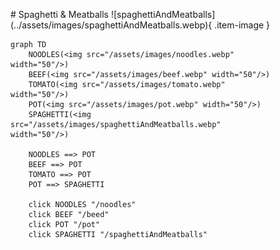 <figure markdown="1">
# Spaghetti & Meatballs
![spaghettiAndMeatballs](../assets/images/spaghettiAndMeatballs.webp){ .item-image }

```mermaid
graph TD
    NOODLES(<img src="/assets/images/noodles.webp" width="50"/>)
    BEEF(<img src="/assets/images/beef.webp" width="50"/>)
    TOMATO(<img src="/assets/images/tomato.webp" width="50"/>)
    POT(<img src="/assets/images/pot.webp" width="50"/>)
    SPAGHETTI(<img src="/assets/images/spaghettiAndMeatballs.webp" width="50"/>)

    NOODLES ==> POT
    BEEF ==> POT
    TOMATO ==> POT
    POT ==> SPAGHETTI

    click NOODLES "/noodles"
    click BEEF "/beed"
    click POT "/pot"
    click SPAGHETTI "/spaghettiAndMeatballs"
```

</figure>